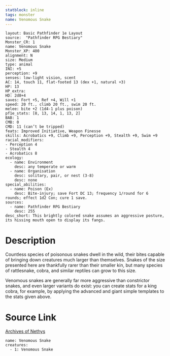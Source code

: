 ```yaml
---
statblock: inline
tags: monster
name: Venomous Snake
---
```

```statblock
layout: Basic Pathfinder 1e Layout
source:  "Pathfinder RPG Bestiary"
Monster_CR: 1
name: Venomous Snake
Monster_XP: 400
alignment: N
size: Medium
type: animal
INI: +5
perception: +9
senses: low-light vision, scent
AC: 14, touch 11, flat-footed 13 (dex +1, natural +3)
HP: 13
HP_extra: 
HD: 2d8+4
saves: Fort +5, Ref +4, Will +1
speed: 20 ft., climb 20 ft., swim 20 ft.
melee: bite +2 (1d4-1 plus poison)
pf1e_stats: [8, 13, 14, 1, 13, 2]
BAB: 1
CMB: 0
CMD: 11 (can’t be tripped)
feats: Improved Initiative, Weapon Finesse
skills: Acrobatics +9, Climb +9, Perception +9, Stealth +9, Swim +9
racial_modifiers:
- Perception 4
- Stealth 4
- Acrobatics 8
ecology:
  - name: Environment
    desc: any temperate or warm
  - name: Organisation
    desc: solitary, pair, or nest (3-8)
    desc: none
special_abilities:
  - name: Poison (Ex)
    desc: Bite-injury; save Fort DC 13; frequency 1/round for 6 rounds; effect 1d2 Con; cure 1 save.
sources:
  - name: Pathfinder RPG Bestiary
    desc: 255
desc_short: This brightly colored snake assumes an aggressive posture, its hissing mouth open to display its fangs.
```
# Description
Countless species of poisonous snakes dwell in the wild, their bites capable of bringing down creatures much larger than themselves. Snakes of the size presented here are thankfully rarer than their smaller kin, but many species of rattlesnake, cobra, and similar reptiles can grow to this size.

Venomous snakes are generally far more aggressive than constrictor snakes, and even larger variants do exist: you can create stats for a king cobra, for example, by applying the advanced and giant simple templates to the stats given above.
# Source Link
[Archives of Nethys](https://aonprd.com/MonsterDisplay.aspx?ItemName=Venomous%20Snake)
```encounter-table
name: Venomous Snake
creatures:
  - 1: Venomous Snake
```
